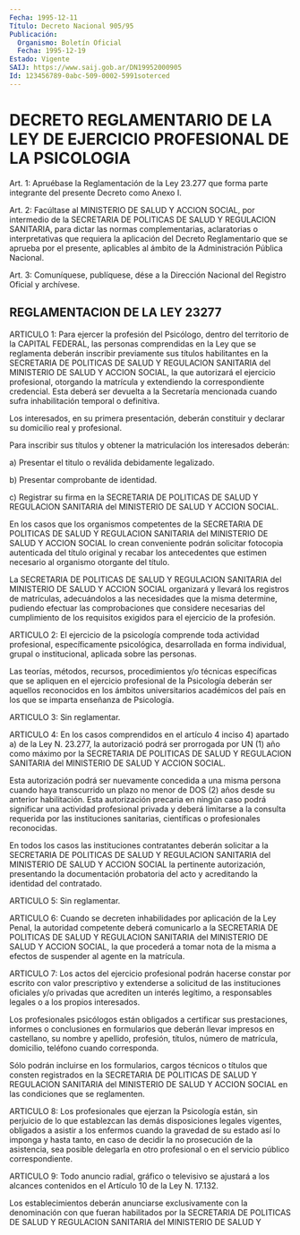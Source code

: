 ```yaml
---
Fecha: 1995-12-11
Título: Decreto Nacional 905/95
Publicación:
  Organismo: Boletín Oficial
  Fecha: 1995-12-19
Estado: Vigente
SAIJ: https://www.saij.gob.ar/DN19952000905
Id: 123456789-0abc-509-0002-5991soterced
---
```

# DECRETO REGLAMENTARIO DE LA LEY DE EJERCICIO PROFESIONAL DE LA PSICOLOGIA

<a id="1"></a>
Art. 1: Apruébase la Reglamentación de la Ley 23.277 que forma parte integrante del presente Decreto como Anexo I.

<a id="2"></a>
Art. 2:  Facúltase  al  MINISTERIO  DE SALUD Y ACCION SOCIAL, por intermedio  de la SECRETARIA DE POLITICAS  DE  SALUD  Y  REGULACION SANITARIA, para  dictar  las normas complementarias, aclaratorias o interpretativas que requiera la aplicación del Decreto Reglamentario que se aprueba  por el presente, aplicables al ámbito de la Administración Pública Nacional.

<a id="3"></a>
Art. 3: Comuníquese, publíquese, dése a la Dirección Nacional del Registro  Oficial  y archívese.

## REGLAMENTACION DE LA LEY 23277

<a id="1"></a>
ARTICULO 1: Para ejercer la profesión del Psicólogo, dentro del territorio de la CAPITAL  FEDERAL, las  personas comprendidas en la Ley que  se  reglamenta  deberán  inscribir  previamente   sus títulos habilitantes  en  la  SECRETARIA DE POLITICAS DE SALUD Y REGULACION SANITARIA  del  MINISTERIO   DE  SALUD  Y  ACCION  SOCIAL, la  que autorizará  el  ejercicio profesional,  otorgando  la matrícula  y extendiendo la correspondiente credencial. Esta deberá ser devuelta a la Secretaría mencionada  cuando  sufra inhabilitación temporal o  definitiva.

Los interesados, en su primera presentación, deberán constituir y declarar su domicilio real y profesional.

Para inscribir  sus  títulos  y  obtener  la  matriculación  los interesados deberán:

a) Presentar el titulo o reválida debidamente legalizado.

b) Presentar comprobante de identidad.

c) Registrar  su  firma  en  la  SECRETARIA DE POLITICAS DE SALUD Y REGULACION  SANITARIA  del MINISTERIO  DE  SALUD  Y  ACCION  SOCIAL.

En los casos que los organismos  competentes  de  la  SECRETARIA DE POLITICAS DE SALUD Y REGULACION SANITARIA del MINISTERIO DE SALUD Y ACCION  SOCIAL  lo  crean  conveniente  podrán  solicitar fotocopia autenticada  del  título  original  y recabar los antecedentes  que estimen necesario al organismo otorgante del título.

La  SECRETARIA  DE POLITICAS DE SALUD Y  REGULACION  SANITARIA  del MINISTERIO DE SALUD  Y  ACCION  SOCIAL  organizará  y  llevará los registros  de  matrículas,  adecuándolos  a las necesidades que la misma determine, pudiendo efectuar las comprobaciones que considere necesarias  del  cumplimiento de los requisitos  exigidos  para  el ejercicio de la profesión.

<a id="2"></a>
ARTICULO 2: El ejercicio de la psicología comprende toda actividad profesional, específicamente psicológica,  desarrollada  en  forma individual, grupal o institucional,  aplicada  sobre  las  personas.

Las  teorías, métodos,  recursos,  procedimientos  y/o  técnicas específicas  que  se  apliquen  en  el  ejercicio profesional de la Psicología  deberán  ser  aquellos  reconocidos    en  los ámbitos universitarios académicos del país en los que se imparta  enseñanza de Psicología.

<a id="3"></a>
ARTICULO 3: Sin reglamentar.

<a id="4"></a>
ARTICULO 4: En los casos comprendidos en el artículo 4 inciso 4) apartado  a)  de  la Ley N. 23.277, la autorizació podrá ser prorrogada por UN (1) año como máximo por la SECRETARIA DE POLITICAS DE SALUD Y REGULACION SANITARIA  del  MINISTERIO  DE  SALUD  Y ACCION SOCIAL.

Esta  autorización  podrá  ser  nuevamente  concedida  a una  misma persona cuando haya transcurrido un plazo no menor de DOS  (2) años desde  su  anterior  habilitación.  Esta  autorización  precaria en ningún  caso  podrá significar una actividad profesional privada  y deberá limitarse  a  la  consulta  requerida  por las instituciones sanitarias, científicas o profesionales reconocidas.

En todos los casos las instituciones contratantes deberán solicitar a  la SECRETARIA DE POLITICAS DE SALUD Y REGULACION  SANITARIA  del MINISTERIO  DE  SALUD  Y  ACCION SOCIAL la pertinente autorización, presentando la documentación  probatoria  del acto y acreditando la identidad del contratado.

<a id="5"></a>
ARTICULO 5: Sin reglamentar.

<a id="6"></a>
ARTICULO 6: Cuando se decreten inhabilidades por aplicación de la Ley Penal, la autoridad competente deberá comunicarlo  a  la SECRETARIA DE  POLITICAS  DE  SALUD  Y REGULACION SANITARIA del MINISTERIO  DE SALUD Y ACCION SOCIAL, la que  procederá a tomar nota de la misma a efectos de suspender al agente en la matrícula.

<a id="7"></a>
ARTICULO 7: Los actos del ejercicio profesional podrán hacerse constar por escrito con valor prescriptivo  y  extenderse  a solicitud de las instituciones oficiales y/o privadas que acrediten un interés legítimo,  a  responsables legales o a los  propios interesados.

Los  profesionales  psicólogos  están  obligados  a certificar  sus prestaciones,  informes o conclusiones en formularios  que  deberán llevar impresos  en  castellano,  su  nombre y apellido, profesión, títulos, número de matrícula, domicilio, teléfono cuando corresponda.

Sólo podrán incluirse en los formularios, cargos técnicos o títulos que consten registrados en la SECRETARIA  DE  POLITICAS  DE SALUD Y REGULACION SANITARIA del MINISTERIO DE SALUD Y ACCION SOCIAL en las condiciones que se reglamenten.

<a id="8"></a>
ARTICULO 8: Los profesionales que ejerzan la Psicología están, sin perjuicio de lo  que  establezcan  las demás disposiciones legales vigentes, obligados a asistir a los enfermos  cuando la gravedad de su estado así lo imponga y hasta tanto, en caso  de  decidir  la no prosecución  de  la  asistencia,  sea  posible  delegarla  en  otro profesional o en el servicio público correspondiente.

<a id="9"></a>
ARTICULO 9: Todo anuncio radial, gráfico o televisivo se ajustará a los  alcances  contenidos  en  el  Artículo  10  de  la Ley N. 17.132.

Los  establecimientos  deberán  anunciarse  exclusivamente  con  la denominación  con  que  fueran  habilitados  por la  SECRETARIA  DE POLITICAS DE SALUD Y REGULACION SANITARIA del MINISTERIO DE SALUD Y